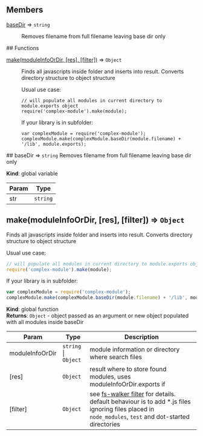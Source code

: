 ## Members
<dl>
<dt><a href="#baseDir">baseDir</a> ⇒ <code>string</code></dt>
<dd><p>Removes filename from full filename leaving base dir only</p>
</dd>
</dl>
## Functions
<dl>
<dt><a href="#make">make(moduleInfoOrDir, [res], [filter])</a> ⇒ <code>Object</code></dt>
<dd><p>Finds all javascripts inside folder and inserts into result. Converts directory structure to object structure</p>
<p>Usual use case:</p>
<pre><code class="lang-javascript">// will populate all modules in current directory to module.exports object
require(&#39;complex-module&#39;).make(module);
</code></pre>
<p>If your library is in subfolder:</p>
<pre><code class="lang-javascript">var complexModule = require(&#39;complex-module&#39;);
complexModule.make(complexModule.baseDir(module.filename) + &#39;/lib&#39;, module.exports);
</code></pre>
</dd>
</dl>
<a name="baseDir"></a>
## baseDir ⇒ <code>string</code>
Removes filename from full filename leaving base dir only

**Kind**: global variable  

| Param | Type |
| --- | --- |
| str | <code>string</code> | 

<a name="make"></a>
## make(moduleInfoOrDir, [res], [filter]) ⇒ <code>Object</code>
Finds all javascripts inside folder and inserts into result. Converts directory structure to object structure

Usual use case:
```javascript
// will populate all modules in current directory to module.exports object
require('complex-module').make(module);
```

If your library is in subfolder:
```javascript
var complexModule = require('complex-module');
complexModule.make(complexModule.baseDir(module.filename) + '/lib', module.exports);
```

**Kind**: global function  
**Returns**: <code>Object</code> - object passed as an argument or new object populated with all modules inside baseDir  

| Param | Type | Description |
| --- | --- | --- |
| moduleInfoOrDir | <code>string</code> &#124; <code>Object</code> | module information or directory where search files |
| [res] | <code>Object</code> | result where to store found modules, uses moduleInfoOrDir.exports if |
| [filter] | <code>Object</code> | see [fs-walker filter](https://github.com/steventhuriot/node-fs-walker#filters) for details.                         default behaviour is to add *.js files ignoring files placed in `node_modules`, `test`                         and dot-started directories |

